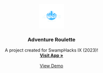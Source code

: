 # 


<!-- PROJECT LOGO -->
<br />
<div align="center">
  <a href="https://github.com/colintle/swamphack-2023">
    <img src="logo.png" alt="Logo" width="80" height="80">
  </a>

  <h3 align="center">Adventure Roulette</h3>

  <p align="center">
    A project created for SwampHacks IX (2023)!
    <br />
    <a href="https://github.com/"><strong>Visit App »</strong></a>
    <br />
    <br />
    <a href="https://www.youtube.com/">View Demo</a>
  </p>
</div>
